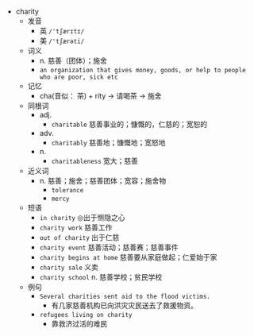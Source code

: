 - charity
  - 发音
    - 英 `/'tʃærɪtɪ/`
    - 美 `/'tʃærəti/`
  - 词义
    - n. 慈善（团体）；施舍
    - `an organization that gives money, goods, or help to people who are poor, sick etc`
  - 记忆
    - cha(音似： 茶) + rity → 请喝茶 → 施舍
  - 同根词
    - adj.
      - `charitable` 慈善事业的；慷慨的，仁慈的；宽恕的
    - adv.
      - `charitably` 慈善地；慷慨地；宽怒地
    - n.
      - `charitableness` 宽大；慈善
  - 近义词
    - n. 慈善；施舍；慈善团体；宽容；施舍物
      - `tolerance`
      - `mercy`
  - 短语
    - `in charity` ◎出于恻隐之心 
    - `charity work` 慈善工作 
    - `out of charity` 出于仁慈 
    - `charity event` 慈善活动；慈善赛；慈善事件 
    - `charity begins at home` 慈善要从家庭做起；仁爱始于家 
    - `charity sale` 义卖 
    - `charity school` n. 慈善学校；贫民学校 
  - 例句
    - `Several charities sent aid to the flood victims.`
      - 有几家慈善机构已向洪灾灾民送去了救援物资。
    - `refugees living on charity`
      - 靠救济过活的难民

